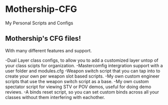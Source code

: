 # Mothership-CFG
My Personal Scripts and Configs

<h2>Mothership's CFG files!</h2>

With many different features and support.

-Dual Layer class configs, to allow you to add a customized layer untop of your class scipts for organization.
-Mastercomfig intergration support with a user folder and modules.cfg
-Weapon switch script that you can tap into to create your own per weapon slot based scripts.
-My own custom engineer scripts that use the weapon switch script as a base.
-My own custom spectator script for viewing STV or POV demos, useful for doing demo reviews.
-A binds reset script, so you can set custom binds across all your classes without them interfering with eachother.
